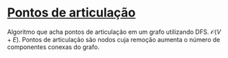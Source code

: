 # [Pontos de articulação](articulation_points.cpp)

Algoritmo que acha pontos de articulação em um grafo utilizando DFS. $\mathcal{O}(V + E)$. Pontos de articulação são nodos cuja remoção aumenta o número de componentes conexas do grafo.